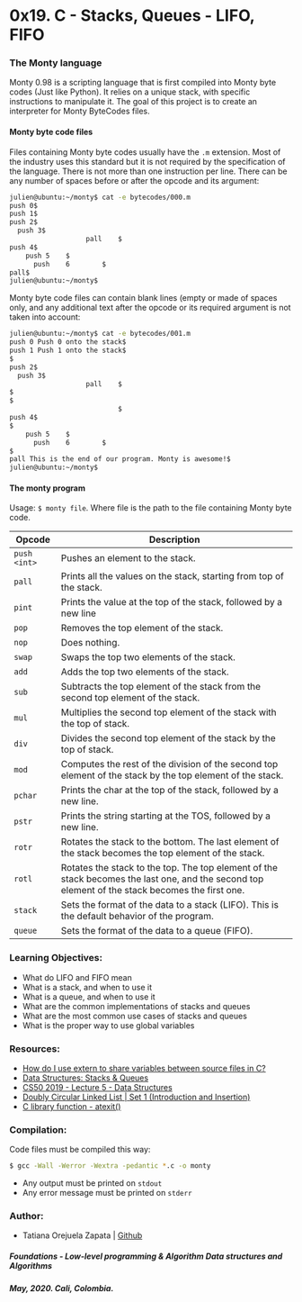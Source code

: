 # 0x19. C - Stacks, Queues - LIFO, FIFO

### The Monty language
Monty 0.98 is a scripting language that is first compiled into Monty byte codes (Just like Python). It relies on a unique stack, with specific instructions to manipulate it. The goal of this project is to create an interpreter for Monty ByteCodes files.

#### Monty byte code files
Files containing Monty byte codes usually have the `.m` extension. Most of the industry uses this standard but it is not required by the specification of the language. There is not more than one instruction per line. There can be any number of spaces before or after the opcode and its argument:
```bash
julien@ubuntu:~/monty$ cat -e bytecodes/000.m
push 0$
push 1$
push 2$
  push 3$
                   pall    $
push 4$
    push 5    $
      push    6        $
pall$
julien@ubuntu:~/monty$
```
Monty byte code files can contain blank lines (empty or made of spaces only, and any additional text after the opcode or its required argument is not taken into account:

```bash
julien@ubuntu:~/monty$ cat -e bytecodes/001.m
push 0 Push 0 onto the stack$
push 1 Push 1 onto the stack$
$
push 2$
  push 3$
                   pall    $
$
$
                           $
push 4$
$
    push 5    $
      push    6        $
$
pall This is the end of our program. Monty is awesome!$
julien@ubuntu:~/monty$
```
#### The monty program

Usage:  `$ monty file`. Where file is the path to the file containing Monty byte code.

Opcode  | Description
------------- | -------------
`push <int>`  | Pushes an element to the stack.
`pall`  | Prints all the values on the stack, starting from top of the stack.
`pint`  | Prints the value at the top of the stack, followed by a new line
`pop`   | Removes the top element of the stack.
`nop`   | Does nothing.
`swap`  | Swaps the top two elements of the stack.
`add`   | Adds the top two elements of the stack.
`sub`   | Subtracts the top element of the stack from the second top element of the stack.
`mul`   | Multiplies the second top element of the stack with the top of stack.
`div`   | Divides the second top element of the stack by the top of stack.
`mod`   | Computes the rest of the division of the second top element of the stack by the top element of the stack.
`pchar` | Prints the char at the top of the stack, followed by a new line.
`pstr`  | Prints the string starting at the TOS, followed by a new line.
`rotr`  | Rotates the stack to the bottom. The last element of the stack becomes the top element of the stack.
`rotl`  | Rotates the stack to the top. The top element of the stack becomes the last one, and the second top element of the stack becomes the first one.
`stack` | Sets the format of the data to a stack (LIFO). This is the default behavior of the program.
`queue` | Sets the format of the data to a queue (FIFO).


### Learning Objectives:
* What do LIFO and FIFO mean
* What is a stack, and when to use it
* What is a queue, and when to use it
* What are the common implementations of stacks and queues
* What are the most common use cases of stacks and queues
* What is the proper way to use global variables

### Resources:
* [How do I use extern to share variables between source files in C?](https://stackoverflow.com/questions/1433204/how-do-i-use-extern-to-share-variables-between-source-files)
* [Data Structures: Stacks & Queues](https://medium.com/@hitherejoe/data-structures-stacks-queues-a3b3591c8cb0)
* [CS50 2019 - Lecture 5 - Data Structures](https://www.youtube.com/watch?v=4IrUAqYKjIA)
* [Doubly Circular Linked List | Set 1 (Introduction and Insertion)](https://www.geeksforgeeks.org/doubly-circular-linked-list-set-1-introduction-and-insertion/)
* [C library function - atexit()](https://www.tutorialspoint.com/c_standard_library/c_function_atexit.htm)

### Compilation:
Code files must be compiled this way:
```bash
$ gcc -Wall -Werror -Wextra -pedantic *.c -o monty
```
* Any output must be printed on `stdout`
* Any error message must be printed on `stderr`

### Author:
* Tatiana Orejuela Zapata | [Github](https://github.com/tatsOre)

##### Foundations - Low-level programming & Algorithm  Data structures and Algorithms
##### May, 2020. Cali, Colombia.